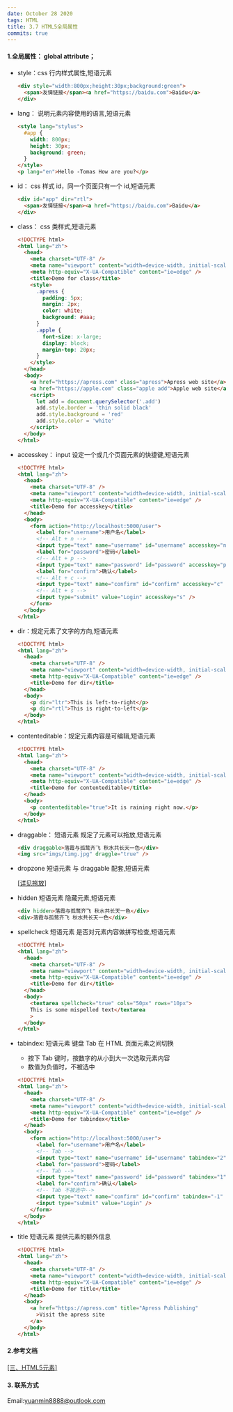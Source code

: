 ```yaml
---
date: October 28 2020
tags: HTML
title: 3.7 HTML5全局属性
commits: true
---
```


#### 1.全局属性： global attribute；

- style：css 行内样式属性,短语元素

  ```html
  <div style="width:800px;height:30px;background:green">
    <span>友情链接</span><a href="https://baidu.com">Baidu</a>
  </div>
  ```

- lang： 说明元素内容使用的语言,短语元素

  ```html
  <style lang="stylus">
    #app {
      width: 800px;
      height: 30px;
      background: green;
    }
  </style>
  <p lang="en">Hello -Tomas How are you?</p>
  ```

- id： css 样式 id，同一个页面只有一个 id,短语元素

  ```html
  <div id="app" dir="rtl">
    <span>友情链接</span><a href="https://baidu.com">Baidu</a>
  </div>
  ```

- class： css 类样式,短语元素

  ```html
  <!DOCTYPE html>
  <html lang="zh">
    <head>
      <meta charset="UTF-8" />
      <meta name="viewport" content="width=device-width, initial-scale=1.0" />
      <meta http-equiv="X-UA-Compatible" content="ie=edge" />
      <title>Demo for class</title>
      <style>
        .apress {
          padding: 5px;
          margin: 2px;
          color: white;
          background: #aaa;
        }
        .apple {
          font-size: x-large;
          display: block;
          margin-top: 20px;
        }
      </style>
    </head>
    <body>
      <a href="https://apress.com" class="apress">Apress web site</a>
      <a href="https://apple.com" class="apple add">Apple web site</a>
      <script>
        let add = document.querySelector('.add')
        add.style.border = 'thin solid black'
        add.style.background = 'red'
        add.style.color = 'white'
      </script>
    </body>
  </html>
  ```

- accesskey： input 设定一个或几个页面元素的快捷键,短语元素

  ```html
  <!DOCTYPE html>
  <html lang="zh">
    <head>
      <meta charset="UTF-8" />
      <meta name="viewport" content="width=device-width, initial-scale=1.0" />
      <meta http-equiv="X-UA-Compatible" content="ie=edge" />
      <title>Demo for accesskey</title>
    </head>
    <body>
      <form action="http://localhost:5000/user">
        <label for="username">用户名</label>
        <!-- Alt + n -->
        <input type="text" name="username" id="username" accesskey="n" /><br />
        <label for="password">密码</label>
        <!-- Alt + p -->
        <input type="text" name="password" id="password" accesskey="p" /><br />
        <label for="confirm">确认</label>
        <!-- Alt + c -->
        <input type="text" name="confirm" id="confirm" accesskey="c" /><br />
        <!-- Alt + s -->
        <input type="submit" value="Login" accesskey="s" />
      </form>
    </body>
  </html>
  ```

- dir：规定元素了文字的方向,短语元素

  ```html
  <!DOCTYPE html>
  <html lang="zh">
    <head>
      <meta charset="UTF-8" />
      <meta name="viewport" content="width=device-width, initial-scale=1.0" />
      <meta http-equiv="X-UA-Compatible" content="ie=edge" />
      <title>Demo for dir</title>
    </head>
    <body>
      <p dir="ltr">This is left-to-right</p>
      <p dir="rtl">This is right-to-left</p>
    </body>
  </html>
  ```

- contenteditable：规定元素内容是可编辑,短语元素

  ```html
  <!DOCTYPE html>
  <html lang="zh">
    <head>
      <meta charset="UTF-8" />
      <meta name="viewport" content="width=device-width, initial-scale=1.0" />
      <meta http-equiv="X-UA-Compatible" content="ie=edge" />
      <title>Demo for contenteditable</title>
    </head>
    <body>
      <p contenteditable="true">It is raining right now.</p>
    </body>
  </html>
  ```

- draggable： 短语元素 规定了元素可以拖放,短语元素

  ```html
  <div draggable>落霞与孤鹜齐飞 秋水共长天一色</div>
  <img src="imgs/timg.jpg" draggle="true" />
  ```

- dropzone 短语元素 与 draggable 配套,短语元素

  [[详见拖放]]()

- hidden 短语元素 隐藏元素,短语元素

  ```html
  <div hidden>落霞与孤鹜齐飞 秋水共长天一色</div>
  <div>落霞与孤鹜齐飞 秋水共长天一色</div>
  ```

- spellcheck 短语元素 是否对元素内容做拼写检查,短语元素

  ```html
  <!DOCTYPE html>
  <html lang="zh">
    <head>
      <meta charset="UTF-8" />
      <meta name="viewport" content="width=device-width, initial-scale=1.0" />
      <meta http-equiv="X-UA-Compatible" content="ie=edge" />
      <title>Demo for dir</title>
    </head>
    <body>
      <textarea spellcheck="true" cols="50px" rows="10px">
      This is some mispelled text</textarea
      >
    </body>
  </html>
  ```

- tabindex: 短语元素 键盘 Tab 在 HTML 页面元素之间切换

  - 按下 Tab 键时，按数字的从小到大一次选取元素内容
  - 数值为负值时，不被选中

  ```html
  <!DOCTYPE html>
  <html lang="zh">
    <head>
      <meta charset="UTF-8" />
      <meta name="viewport" content="width=device-width, initial-scale=1.0" />
      <meta http-equiv="X-UA-Compatible" content="ie=edge" />
      <title>Demo for tabindex</title>
    </head>
    <body>
      <form action="http://localhost:5000/user">
        <label for="username">用户名</label>
        <!-- Tab -->
        <input type="text" name="username" id="username" tabindex="2" /><br />
        <label for="password">密码</label>
        <!-- Tab -->
        <input type="text" name="password" id="password" tabindex="1" /><br />
        <label for="confirm">确认</label>
        <!-- Tab 不被选中-->
        <input type="text" name="confirm" id="confirm" tabindex="-1" /><br />
        <input type="submit" value="Login" />
      </form>
    </body>
  </html>
  ```

- title 短语元素 提供元素的额外信息

  ```html
  <!DOCTYPE html>
  <html lang="zh">
    <head>
      <meta charset="UTF-8" />
      <meta name="viewport" content="width=device-width, initial-scale=1.0" />
      <meta http-equiv="X-UA-Compatible" content="ie=edge" />
      <title>Demo for title</title>
    </head>
    <body>
      <a href="https://apress.com" title="Apress Publishing"
        >Visit the apress site
      </a>
    </body>
  </html>
  ```

#### 2.参考文档

[[三、HTML5元素]](https://web-dolphin.github.io/2020/10/28/HTML/Tutorial/%E4%B8%89%E3%80%81HTML5%20%E5%85%83%E7%B4%A0/)

#### 3. 联系方式

Email:yuanmin8888@outlook.com
